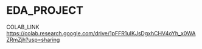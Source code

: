 # EDA_PROJECT
COLAB_LINK
https://colab.research.google.com/drive/1pFFR1uIKJsDgxhCHV4oYh_x0WAZRmZjh?usp=sharing
